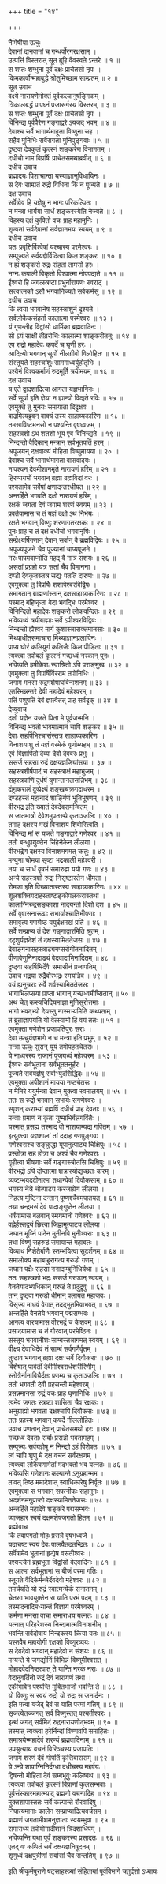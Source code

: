 +++
title = "१४"

+++

नैमिषीया ऊचुः  
देवानां दानवानां च गन्धर्वोरगरक्षसाम् ।  
उत्पत्तिं विस्तरात् सूत ब्रूहि वैवस्वते ऽन्तरे ॥ १ ॥  
स शप्तः शम्भुना पूर्वं दक्षः प्राचेतसो नृपः ।  
किमकार्षोन्महाबुद्धे श्रोतुमिच्छाम साम्प्रतम् ॥ २ ॥  
सूत उवाच  
वक्ष्ये नारायणेनोक्तं पूर्वकल्पानुषङ्गिकम् ।  
त्रिकालबद्धं पापघ्नं प्रजासर्गस्य विस्तरम् ॥ ३ ॥  
स शप्तः शम्भुना पूर्वं दक्षः प्राचेतसो नृपः ।  
विनिन्द्य पूर्ववैरेण गङ्गाद्वरे ऽयजद् भवम् ॥ ४ ॥  
देवाश्च सर्वे भागार्थमाहूता विष्णुना सह ।  
सहैव मुनिभिः सर्वैरागता मुनिपुङ्गवाः ॥ ५ ॥  
दृष्ट्वा देवकुलं कृत्स्नं शङ्करेण विनागतम् ।  
दधीचो नाम विप्रर्षिः प्राचेतसमथाब्रवीत् ॥ ६ ॥  
दधीच उवाच  
ब्रह्मादयः पिशाचान्ता यस्याज्ञानुविधायिनः ।  
स देवः साम्प्रतं रुद्रो विधिना किं न पूज्यते ॥ ७ ॥  
दक्ष उवाच  
सर्वेष्वेव हि यज्ञेषु न भागः परिकल्पितः ।  
न मन्त्रा भार्यया सार्धं शङ्करस्येति नेज्यते ॥ ८ ॥  
विहस्य दक्षं कुपितो वचः प्राह महामुनिः ।  
शृण्वतां सर्वदेवानां सर्वज्ञानमयः स्वयम् ॥ ९ ॥  
दधीच उवाच  
यतः प्रवृत्तिर्विश्वेषां यश्चास्य परमेश्वरः ।  
सम्पूज्यते सर्वयज्ञैर्विदित्वा किल शङ्करः ॥ १० ॥  
न ह्यं शङ्करो रुद्रः संहर्ता तामसो हरः ।  
नग्नः कपाली विकृतो विश्वात्मा नोपपद्यते ॥ ११ ॥  
ईश्वरो हि जगत्स्त्रष्टा प्रभुर्नारायणः स्वराट् ।  
सत्त्वात्मको ऽसौ भगवानिज्यते सर्वकर्मसु ॥ १२ ॥  
दधीच उवाच  
किं त्वया भगवानेष सहस्त्रांशुर्न दृश्यते ।  
सर्वलोकैकसंहर्ता कालात्मा परमेश्वरः ॥ १३ ॥  
यं गृणन्तीह विद्वांसो धार्मिका ब्रह्मवादिनः ।  
सो ऽयं साक्षी तीव्ररोचिः कालात्मा शाङ्करीतनुः ॥ १४ ॥  
एष रुद्रो महादेवः कपर्दे च घृणी हरः ।  
आदित्यो भगवान् सूर्यो नीलग्रीवो विलोहितः ॥ १५ ॥  
संस्तूयते सहस्त्रांशुः सामगाध्वर्युहोतृभिः ।  
पश्यैनं विश्वकर्माणं रुद्रमूर्ति त्रयीमयम् ॥ १६ ॥  
दक्ष उवाच  
य एते द्वादशादित्या आगता यज्ञभागिनः ।  
सर्वे सूर्या इति ज्ञेया न ह्यान्यो विद्यते रविः ॥ १७ ॥  
एवमुक्ते तु मुनयः समायाता दिदृक्षवः ।  
बाढमित्यब्रुवन् वाक्यं तस्य साहाय्यकारिणः ॥ १८ ॥  
तमसाविष्टमनसो न पश्यन्ति वृषध्वजम् ।  
सहस्त्रशो ऽथ शतशो भूय एव विनिन्द्यते ॥ १९ ॥  
निन्दन्तो वैदिकान् मन्त्रान् सर्वभूतपतिं हरम् ।  
अपूजयन् दक्षवाक्यं मोहिता विष्णुमायया ॥ २० ॥  
देवाश्च सर्वे भागार्थमागता वासवादयः ।  
नापश्यन् देवमीशानमृते नारायणं हरिम् ॥ २१ ॥  
हिरण्यगर्भो भगवान् ब्रह्मा ब्रह्मविदां वरः ।  
पश्यतामेव सर्वेषां क्षणादन्तरधीयत ॥ २२ ॥  
अन्तर्हिते भगवति दक्षो नारायणं हरिम् ।  
रक्षकं जगतां देवं जगाम शरणं स्वयम् ॥ २३ ॥  
प्रवर्तयामास च तं यज्ञं दक्षो ऽथ निर्भयः ।  
रक्षते भगवान् विष्णुः शरणागतरक्षकः ॥ २४ ॥  
पुनः प्राह च तं दक्षं दधीचो भगवानृषिः ।  
सम्प्रेक्ष्यर्षिगणान् देवान् सर्वान् वै ब्रह्मविद्विषः ॥ २५ ॥  
अपूज्यपूजने चैव पूज्यानां चाप्यपूजने ।  
नरः पापमवाप्नोति महद् वै नात्र संशयः ॥ २६ ॥  
असतां प्रग्रहो यत्र सतां चैव विमानना ।  
दण्डो देवकृतस्तत्र सद्यः पतति दारुणः ॥ २७ ॥  
एवमुक्त्वा तु विप्रर्षिः शशापेश्वरविद्विषः ।  
समागतान् ब्राह्मणांस्तान् दक्षसाहाय्यकारिणः ॥ २८ ॥  
यस्माद् बहिष्कृता वेदा भवद्भिः परमेश्वरः ।  
विनिन्दितो महादेवः शङ्करो लोकवन्दितः ॥ २९ ॥  
भविष्यध्वं त्रयीबाह्याः सर्वे ऽपीश्वरविद्विषः ।  
निन्दन्तो ह्यैश्वरं मार्गं कुशास्त्रासक्तमानसाः ॥ ३० ॥  
मिथ्याधीतसमाचारा मिथ्याज्ञानप्रलापिनः ।  
प्राप्य घोरं कलियुगं कलिजैः किल पीडिताः ॥ ३१ ॥  
त्यक्त्वा तपोबलं कृत्स्नं गच्छध्वं नरकान् पुनः ।  
भविष्यति हृषीकेशः स्वाश्रितो ऽपि पराङ्मुखः ॥ ३२ ॥  
एवमुक्त्वा तु विप्रर्षिर्विरराम तपोनिधिः ।  
जगाम मनसा रुद्रमशेषाघविनाशनम् ॥ ३३ ॥  
एतस्मिन्नन्तरे देवी महादेवं महेश्वरम् ।  
पतिं पशुपतिं देवं ज्ञात्वैतत् प्राह सर्वदृक् ॥ ३४ ॥  
देव्युवाच  
दक्षो यज्ञेन यजते पिता मे पूर्वजन्मनि ।  
विनिन्द्य भवतो भावमात्मानं चापि शङ्कर ॥ ३५ ॥  
देवाः सहर्षिभिश्चासंस्तत्र साहाय्यकारिणः ।  
विनाशयाशु तं यज्ञं वरमेकं वृणोम्यहम् ॥ ३६ ॥  
एवं विज्ञापितो देव्या देवो देववरः प्रभुः ।  
ससर्ज सहसा रुद्रं दक्षयज्ञजिघांसया ॥ ३७ ॥  
सहस्त्रशीर्षपादं च सहस्त्राक्षं महाभुजम् ।  
सहस्त्रपाणिं दुर्धर्षं युगान्तानलसन्निभम् ॥ ३८ ॥  
दंष्ट्राकरालं दुष्प्रेक्ष्यं शङ्खचक्रगदाधरम् ।  
दण्डहस्तं महानादं शार्ङ्गिणं भूतिभूषणम् ॥ ३९ ॥  
वीरभद्र इति ख्यातं देवदेवसमन्वितम् ।  
स जातमात्रो देवेशमुपतस्थे कृताञ्जलिः ॥ ४० ॥  
तमाह दक्षस्य मखं विनाशय शिवोस्त्विति ।  
विनिन्द्य मां स यजते गङ्गाद्वारे गणेश्वर ॥ ४१ ॥  
ततो बन्धुप्रयुक्तेन सिंहेनैकेन लीलया ।  
वीरभद्रेण दक्षस्य विनाशमगमत् क्रतुः ॥ ४२ ॥  
मन्युना चोमया सृष्टा भद्रकाली महेश्वरी ।  
तया च सार्धं वृषभं समारुह्य ययौ गणः ॥ ४३ ॥  
अन्ये सहस्त्रशो रुद्रा निसृष्टास्तेन धीमता ।  
रोमजा इति विख्यातास्तस्य साहाय्यकारिणः ॥ ४४ ॥  
शूलशक्तिगदाहस्ताष्टङ्कोपलकरास्तथा ।  
कालाग्निरुद्रसङ्काशा नादयन्तो दिशो दश ॥ ४५ ॥  
सर्वे वृषासनारूढाः सभार्याश्चातिभीषणाः ।  
समावृत्य गणश्रेष्ठं ययुर्दक्षमखं प्रति ॥ ४६ ॥  
सर्वे शम्प्राप्य तं देशं गङ्गाद्वारमिति श्रुतम् ।  
ददृशुर्यज्ञदेशं तं दक्षस्यामिततेजसः ॥ ४७ ॥  
देवाङ्गनासहस्त्राढ्यमप्सरोगीतनादितम् ।  
वीणावेणुनिनादाढ्यं वेदवादाभिनादितम् ॥ ४८ ॥  
दृष्ट्वा सहर्षिभिर्देवैः समासीनं प्रजापतिम् ।  
उवाच भद्रया रुद्रैर्वोरभद्रः स्मयन्निव ॥ ४९ ॥  
वयं ह्यनुचराः सर्वे शर्वस्यामिततेजसः ।  
भागाभिलप्सया प्राप्ता भागान् यच्छध्वमीप्सितान् ॥ ५० ॥  
अथ चेत् कस्यचिदियमाज्ञा मुनिसुरोत्तमाः ।  
भागो भवद्भ्यो देयस्तु नास्मभ्यमिति कथ्यताम् ।  
तं ब्रूताज्ञापयति यो वेत्स्यामो हि वयं ततः ॥ ५१ ॥  
एवमुक्ता गणेशेन प्रजापतिपुरः सराः ।  
देवा ऊचुर्यज्ञभागे न च मन्त्रा इति प्रभुम् ॥ ५२ ॥  
मन्त्रा ऊचुः सुरान् यूयं तमोपहतचेतसः ।  
ये नाध्वरस्य राजानं पूजयध्वं महेश्वरम् ॥ ५३ ॥  
ईश्वरः सर्वभूतानां सर्वभूततनुर्हरः ।  
पूज्यते सर्वयज्ञेषु सर्वाभ्युदसिद्धिदः ॥ ५४ ॥  
एवमुक्ता अपीशानं मायया नष्टचेतसः ।  
न मेनिरे ययुर्मन्त्रा देवान् मुक्त्वा स्वमालयम् ॥ ५५ ॥  
ततः स रुद्रो भगवान् सभार्यः सगणेश्वरः ।  
स्पृशन् कराभ्यां ब्रह्मर्षि दधीचं प्राह देवताः ॥ ५६ ॥  
मन्त्राः प्रमाणं न कृता युष्माभिर्बलगर्वितैः ।  
यस्मात् प्रसह्य तस्माद् वो नाशयाम्यद्य गर्वितम् ॥ ५७ ॥  
इत्युक्त्वा यज्ञशालां तां ददाह गणपुङ्गवः ।  
गणेश्वराश्च सङ्क्रुद्धा यूपानुत्पाट्य चिक्षिपुः ॥ ५८ ॥  
प्रस्तोत्रा सह होत्रा च अश्वं चैव गणेश्वराः ।  
गृहीत्वा भीषणाः सर्वे गङ्गास्त्रोतसि चिक्षिपुः ॥ ५९ ॥  
वीरभद्रो ऽपि दीप्तात्मा शक्रस्योद्यच्छतः करम् ।  
व्यष्टम्भयददीनात्मा तथान्येषां दिवौकसाम् ॥ ६० ॥  
भगस्य नेत्रे चोत्पाट्य करजाग्रेण लीलया ।  
निहत्य मुष्टिना दन्तान् पूष्णश्चैवमपातयत् ॥ ६१ ॥  
तथा चन्द्रमसं देवं पादाङ्गुष्ठेन लीलया ।  
धर्षयामास बलवान् स्मयमानो गणेश्वरः ॥ ६२ ॥  
वह्नेर्हस्तद्वयं छित्त्वा जिह्वामुत्पाट्य लीलया ।  
जघान मूर्ध्नि पादेन मुनीनपि मुनीश्वराः ॥ ६३ ॥  
तथा विष्णुं सहरुडं समायान्तं महाबलः ।  
विव्याध निशेतैर्बाणैः स्तम्भयित्वा सुदर्शनम् ॥ ६४ ॥  
समालोक्य महाबाहुरागत्य गरुडो गणम् ।  
जघान पक्षैः सहसा ननादाम्बुनिधिर्यथा ॥ ६५ ॥  
ततः सहस्त्रशो भद्रः ससर्ज गरुडान् स्वयम् ।  
वैनतेयादभ्यधिकान् गरुडं ते प्रदुद्रुवुः ॥ ६६ ॥  
तान् दृष्ट्वा गरुडो धीमान् पलायत महाजवः ।  
विसृज्य माधवं वेगात् तदद्भुतमिवाभवत् ॥ ६७ ॥  
अन्तर्हिते वैनतेये भगवान् पद्मसम्भवः ।  
आगत्य वारयामास वीरभद्रं च केशवम् ॥ ६८ ॥  
प्रसादयामास च तं गौरवात् परमेष्ठिनः ।  
संस्तूय भगवानीशः साम्बस्तत्रागमत् स्वयम् ॥ ६९ ॥  
वीक्ष्य देवाधिदेवं तं साम्बं सर्वगणैर्वृतम् ।  
तुष्टाव भगवान् ब्रह्मा दक्षः सर्वे दिवौकसः ॥ ७० ॥  
विशेषात् पार्वतीं देवीमीश्वरार्धशरीरिणीम् ।  
स्तोत्रैर्नानाविधैर्दक्षः प्रणम्य च कृताञ्जलिः ॥ ७१ ॥  
ततो भगवती देवी प्रहसन्ती महेश्वरम् ।  
प्रसन्नमानसा रुद्रं वचः प्राह घृणानिधिः ॥ ७२ ॥  
त्वमेव जगतः स्त्रष्टा शासिता चैव रक्षकः ।  
अनुग्राह्यो भगवता दक्षश्चापि दिवौकसः ॥ ७३ ॥  
ततः प्रहस्य भगवान् कपर्दे नीललोहितः ।  
उवाच प्रणतान् देवान् प्राचेतसमथो हरः ॥ ७४ ॥  
गच्छध्वं देवताः सर्वाः प्रसन्नो भवतामहम् ।  
सम्पूज्यः सर्वयज्ञेषु न निन्द्यो ऽहं विशेषतः ॥ ७५ ॥  
त्वं चापि शृणु मे दक्ष वचनं सर्वरक्षणम् ।  
त्यक्त्वा लोकैषणामेतां मद्भक्तो भव यत्नतः ॥ ७६ ॥  
भविष्यसि गणेशानः कल्पान्ते ऽनुग्रहान्मम ।  
तावत् तिष्ठ ममादेशात् स्वाधिकारेषु निर्वृतः ॥ ७७ ॥  
एवमुक्त्वा स भगवान् सपत्नीकः सहानुगः ।  
अदर्शनमनुप्राप्तो दक्षस्यामिततेजसः ॥ ७८ ॥  
अन्तर्हिते महादेवे शङ्करे पद्मसम्भवः ।  
व्याजहार स्वयं दक्षमशेषजगतो हितम् ॥ ७९ ॥  
ब्रह्मोवाच  
किं तवापगतो मोहः प्रसन्ने वृषभध्वजे ।  
यदाचष्ट स्वयं देवः पालयैतदतन्द्रितः ॥ ८० ॥  
सर्वेषामेव भूतानां हृद्येष वसतीश्वरः ।  
पश्यन्त्येनं ब्रह्मभूता विद्वांसो वेदवादिनः ॥ ८१ ॥  
स आत्मा सर्वभूतानां स बीजं परमा गतिः ।  
स्तूयते वैदिकैर्मन्त्रैर्देवदेवो महेश्वरः ॥ ८२ ॥  
तमर्चयति यो रुद्रं स्वात्मन्येकं सनातनम् ।  
चेतसा भावयुक्तेन स याति परमं पदम् ॥ ८३ ॥  
तस्मादनादिमध्यान्तं विज्ञाय परमेश्वरम् ।  
कर्मणा मनसा वाचा समाराधय यत्नतः ॥ ८४ ॥  
यत्नात् परिहरेशस्य निन्दामात्मविनाशनीम् ।  
भवन्ति सर्वदोषाय निन्दकस्य क्रिया यतः ॥ ८५ ॥  
यस्तवैष महायोगी रक्षको विष्णुरव्ययः ।  
स देवदेवो भगवान् महादेवो न संशयः ॥ ८६ ॥  
मन्यन्ते ये जगद्योनिं विभिन्नं विष्णुमीश्वरात् ।  
मोहादवेदनिष्ठत्वात् ते यान्ति नरकं नराः ॥ ८७ ॥  
वेदानुवर्तिनो रुद्रं देवं नारायणं तथा ।  
एकीभावेन पश्यन्ति मुक्तिभाजो भवन्ति ते ॥ ८८ ॥  
यो विष्णुः स स्वयं रुद्रो यो रुद्रः स जनार्दनः ।  
इति मत्वा यजेद् देवं स याति परमां गतिम् ॥ ८९ ॥  
सृजत्येतज्जगत् सर्वं विष्णुस्तत् पश्यतीश्वरः ।  
इत्थं जगत् सर्वमिदं रुद्रनारायणोद्भवम् ॥ ९० ॥  
तस्मात् त्यक्त्वा हरेर्निन्दां विष्णावपि समाहितः ।  
समाश्रयेन्महादेवं शरण्यं ब्रह्मवादिनाम् ॥ ९१ ॥  
उपश्रुत्याथ वचनं विरिञ्चस्य प्रजापतिः ।  
जगाम शरणं देवं गोपतिं कृत्तिवाससम् ॥ ९२ ॥  
ये ऽन्ये शापाग्निनिर्दग्धा दधीचस्य महर्षयः ।  
द्विषन्तो मोहिता देवं सम्बभूवुः कलिष्वथ ॥ ९३ ॥  
त्यक्त्वा तपोबलं कृत्स्नं विप्राणां कुलसम्भवाः ।  
पूर्वसंस्कारमहात्म्याद् ब्रह्मणो वचनादिह ॥ ९४ ॥  
मुक्तशापास्ततः सर्वे कल्पान्ते रौरवादिषु ।  
निपात्यमानाः कालेन सम्प्राप्यादित्यवर्चसम् ।  
ब्रह्माणं जगतामीशमनुज्ञाताः स्वयम्भुवा ॥ ९५ ॥  
समाराध्य तपोयोगादीशानं त्रिदशाधिपम् ।  
भविष्यन्ति यथा पूर्वं शङ्करस्य प्रसादतः ॥ ९६ ॥  
एतद् वः कथितं सर्वं दक्षयज्ञनिषूदनम् ।  
शृणुध्वं दक्षपुत्रीणां सर्वासां चैव सन्ततिम् ॥ ९७ ॥  
    
इति श्रीकूर्मपुराणे षट्साहस्त्र्यां संहितायां पूर्वविभागे चतुर्दशो ऽध्यायः
